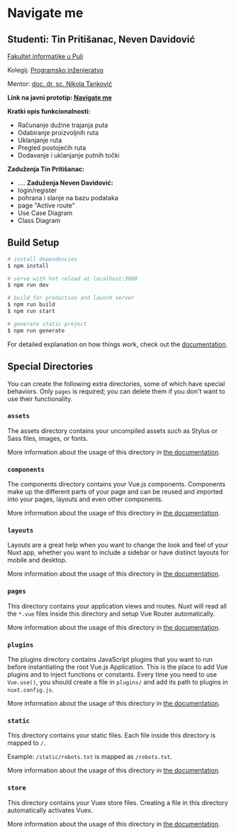 # Navigate me
## Studenti: Tin Pritišanac, Neven Davidović
  [Fakultet informatike u Puli](https://fipu.unipu.hr/) <br>
  
  Kolegij: [ Programsko inženjeratvo](ntankovic.unipu.hr/pi) <br>
  
  Mentor: [ doc. dr. sc. Nikola Tanković](ntankovic.unipu.hr) <br>
  
<b>Link na javni prototip: [ Navigate me](https://navigate-me.netlify.app/) </b>

<b>Kratki opis funkcionalnosti:</b>
- Računanje dužine trajanja puta
- Odabiranje proizvoljnih ruta 
- Uklanjanje ruta
- Pregled postojećih ruta
- Dodavanje i uklanjanje putnih točki


<b> Zaduženja Tin Pritišanac: </b>
- ....
<b>Zaduženja Neven Davidović: </b>
- login/register
- pohrana i slanje na bazu podataka
- page "Active route"
- Use Case Diagram
- Class Diagram




## Build Setup

```bash
# install dependencies
$ npm install

# serve with hot reload at localhost:3000
$ npm run dev

# build for production and launch server
$ npm run build
$ npm run start

# generate static project
$ npm run generate
```

For detailed explanation on how things work, check out the [documentation](https://nuxtjs.org).

## Special Directories

You can create the following extra directories, some of which have special behaviors. Only `pages` is required; you can delete them if you don't want to use their functionality.

### `assets`

The assets directory contains your uncompiled assets such as Stylus or Sass files, images, or fonts.

More information about the usage of this directory in [the documentation](https://nuxtjs.org/docs/2.x/directory-structure/assets).

### `components`

The components directory contains your Vue.js components. Components make up the different parts of your page and can be reused and imported into your pages, layouts and even other components.

More information about the usage of this directory in [the documentation](https://nuxtjs.org/docs/2.x/directory-structure/components).

### `layouts`

Layouts are a great help when you want to change the look and feel of your Nuxt app, whether you want to include a sidebar or have distinct layouts for mobile and desktop.

More information about the usage of this directory in [the documentation](https://nuxtjs.org/docs/2.x/directory-structure/layouts).


### `pages`

This directory contains your application views and routes. Nuxt will read all the `*.vue` files inside this directory and setup Vue Router automatically.

More information about the usage of this directory in [the documentation](https://nuxtjs.org/docs/2.x/get-started/routing).

### `plugins`

The plugins directory contains JavaScript plugins that you want to run before instantiating the root Vue.js Application. This is the place to add Vue plugins and to inject functions or constants. Every time you need to use `Vue.use()`, you should create a file in `plugins/` and add its path to plugins in `nuxt.config.js`.

More information about the usage of this directory in [the documentation](https://nuxtjs.org/docs/2.x/directory-structure/plugins).

### `static`

This directory contains your static files. Each file inside this directory is mapped to `/`.

Example: `/static/robots.txt` is mapped as `/robots.txt`.

More information about the usage of this directory in [the documentation](https://nuxtjs.org/docs/2.x/directory-structure/static).

### `store`

This directory contains your Vuex store files. Creating a file in this directory automatically activates Vuex.

More information about the usage of this directory in [the documentation](https://nuxtjs.org/docs/2.x/directory-structure/store).
